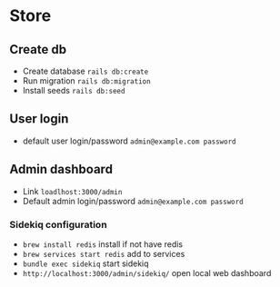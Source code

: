 # Store

## Create db
  - Create database `rails db:create`
  - Run migration `rails db:migration`
  - Install seeds `rails db:seed`
## User login
  - default user login/password `admin@example.com password`
## Admin dashboard
  - Link `loadlhost:3000/admin`
  - Default admin login/password `admin@example.com password`

### Sidekiq configuration
  - `brew install redis` install if not have redis
  - `brew services start redis` add to services 
  - `bundle exec sidekiq` start sidekiq
  - `http://localhost:3000/admin/sidekiq/` open local web dashboard
